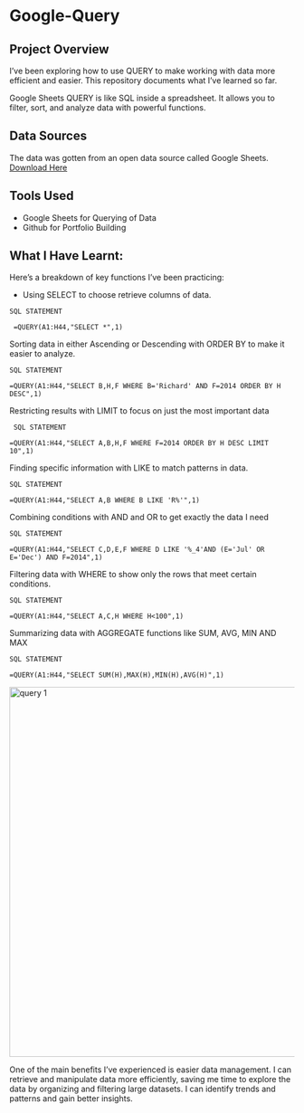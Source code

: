 # Google-Query

## Project Overview
I’ve been exploring how to use QUERY to make working with data more efficient and easier. This repository documents what I’ve learned so far.

Google Sheets QUERY is like SQL inside a spreadsheet. It allows you to filter, sort, and analyze data with powerful functions. 

## Data Sources
The data was gotten from an open data source called Google Sheets. [Download Here](https://docs.google.com/spreadsheets/d/11VOyqzG1FfVxIKcNZ9iAH2_Nv5OHhFxzlhI2Ag4e8_A/edit?usp=sharing)

## Tools Used
- Google Sheets for Querying of Data
- Github for Portfolio Building
  

## What I Have Learnt:
 Here’s a breakdown of key functions I’ve been practicing:
- Using SELECT to choose retrieve columns of data.
```
SQL STATEMENT

 =QUERY(A1:H44,"SELECT *",1)
```
Sorting data in either Ascending or Descending with ORDER BY to make it easier to analyze.
```
SQL STATEMENT

=QUERY(A1:H44,"SELECT B,H,F WHERE B='Richard' AND F=2014 ORDER BY H DESC",1)
``` 
Restricting results with LIMIT to focus on just the most important data
```
 SQL STATEMENT

=QUERY(A1:H44,"SELECT A,B,H,F WHERE F=2014 ORDER BY H DESC LIMIT 10",1)
```
Finding specific information with LIKE to match patterns in data.
```
SQL STATEMENT

=QUERY(A1:H44,"SELECT A,B WHERE B LIKE 'R%'",1)
```
Combining conditions with AND and OR to get exactly the data I need
```
SQL STATEMENT

=QUERY(A1:H44,"SELECT C,D,E,F WHERE D LIKE '%_4'AND (E='Jul' OR E='Dec') AND F=2014",1)
```
Filtering data with WHERE to show only the rows that meet certain conditions.
```
SQL STATEMENT

=QUERY(A1:H44,"SELECT A,C,H WHERE H<100",1)
```
Summarizing data with AGGREGATE functions like SUM, AVG, MIN AND MAX
```
SQL STATEMENT

=QUERY(A1:H44,"SELECT SUM(H),MAX(H),MIN(H),AVG(H)",1)
```
<img width="654" alt="query 1" src="https://github.com/user-attachments/assets/7f0fdf4f-7e7e-4d82-bb9d-35ccefb391e1">

One of the main benefits I’ve experienced is easier data management. I can retrieve and manipulate data more efficiently, saving me time to explore the data by organizing and filtering large datasets. I can identify trends and patterns and gain better insights.
